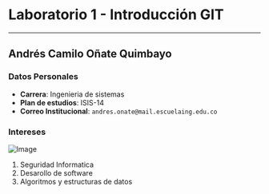 # Laboratorio 1 - Introducción GIT
---
## Andrés Camilo Oñate Quimbayo

### Datos Personales
 - **Carrera**: Ingenieria de sistemas
 - **Plan de estudios**: ISIS-14
 - **Correo Institucional**: `andres.onate@mail.escuelaing.edu.co`
 
### Intereses

![Image](https://cdn.computerhoy.com/sites/navi.axelspringer.es/public/media/image/2020/02/5-tendencias-van-cambiar-ciberseguridad-2020-1858639.jpg?tf=1200x)

  1. Seguridad Informatica
  2. Desarollo de software
  3. Algoritmos y estructuras de datos
